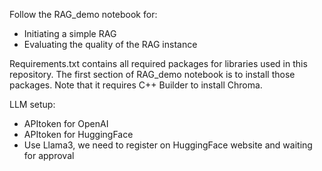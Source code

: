 Follow the RAG_demo notebook for:
- Initiating a simple RAG
- Evaluating the quality of the RAG instance

Requirements.txt contains all required packages for libraries used in this repository. The first section of RAG_demo notebook is to install those packages. 
Note that it requires C++ Builder to install Chroma. 

LLM setup:
- APItoken for OpenAI
- APItoken for HuggingFace
- Use Llama3, we need to register on HuggingFace website and waiting for approval